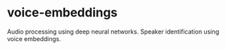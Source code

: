 # voice-embeddings
Audio processing using deep neural networks. Speaker identification using voice embeddings.
